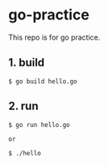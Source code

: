 # go-practice
This repo is for go practice.

## 1. build

```
$ go build hello.go
```

## 2. run

```
$ go run hello.go

or

$ ./hello
```

